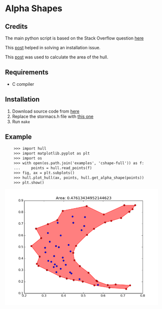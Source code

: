 Alpha Shapes
============

Credits
-------
The main python script is based on the Stack Overflow question [here](http://stackoverflow.com/questions/6833243/how-can-i-find-the-alpha-shape-concave-hull-of-a-2d-point-cloud)

This [post](http://bocoup.com/weblog/compiling-clarksons-hull-in-os-x/) helped in solving an installation issue.

This [post](http://stackoverflow.com/questions/24467972/calculate-area-of-polygon-given-x-y-coordinates) was used to calculate the area of the hull.

Requirements
-------------
- C compiler

Installation
-------------
1. Download source code from [here](http://www.netlib.org/voronoi/hull.zip)
2. Replace the stormacs.h file with [this one](http://bocoup.com/weblog/wp-content/uploads/2010/03/stormacs.h)
3. Run `make`


Example
-----
        
        >>> import hull
        >>> import matplotlib.pyplot as plt
        >>> import os
        >>> with open(os.path.join('examples', 'cshape-full')) as f:
        ...     points = hull.read_points(f)
        >>> fig, ax = plt.subplots()
        >>> hull.plot_hull(ax, points, hull.get_alpha_shape(points))
        >>> plt.show()


![Picture Output](outputs/cshape-full.png)
